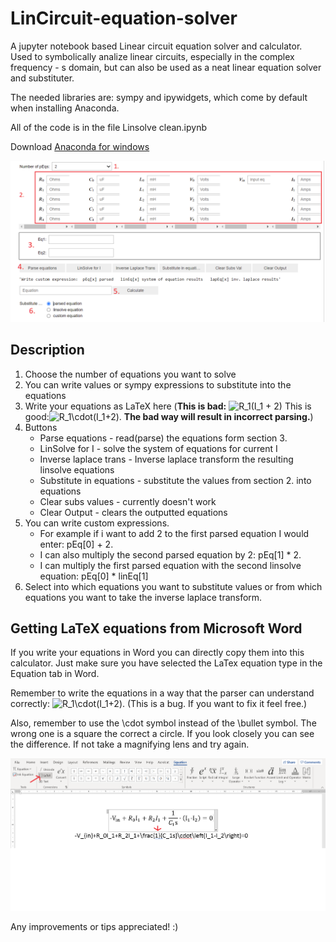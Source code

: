 # LinCircuit-equation-solver
A jupyter notebook based Linear circuit equation solver and calculator. Used to symbolically analize linear circuits, especially in the complex frequency - s domain, but can also be used as a neat linear equation solver and substituter.

The needed libraries are: sympy and ipywidgets, which come by default when installing Anaconda.

All of the code is in the file Linsolve clean.ipynb 

Download [Anaconda for windows](https://www.anaconda.com/products/individual)


![Linear Circuit Equation claculator layout](readme_assets/linsolve-explanation.png)

## Description
1. Choose the number of equations you want to solve
2. You can write values or sympy expressions to substitute into the equations
3. Write your equations as LaTeX here (**This is bad:** <img src="https://latex.codecogs.com/svg.image?R_1(I_1&space;&plus;&space;2)" title="R_1(I_1 + 2)" /> This is good:<img src="https://latex.codecogs.com/svg.image?R_1\cdot(I_1&plus;2)" title="R_1\cdot(I_1+2)" />. **The bad way will result in incorrect parsing.**)
4. Buttons
    * Parse equations - read(parse) the equations form section 3.
    * LinSolve for I - solve the system of equations for current I
    * Inverse laplace trans - Inverse laplace transform the resulting linsolve equations
    * Substitute in equations - substitute the values from section 2. into equations
    * Clear subs values - currently doesn't work
    * Clear Output - clears the outputted equations
5. You can write custom expressions.
    * For example if i want to add 2 to the first parsed equation I would enter: pEq[0] + 2.
    * I can also multiply the second parsed equation by 2: pEq[1] * 2.
    * I can multiply the first parsed equation with the second linsolve equation: pEq[0] * linEq[1]
6. Select into which equations you want to substitute values or from which equations you want to take the inverse laplace transform.

## Getting LaTeX equations from Microsoft Word
If you write your equations in Word you can directly copy them into this calculator. Just make sure you have selected the LaTex equation type in the Equation tab in Word.

Remember to write the equations in a way that the parser can understand correctly: <img src="https://latex.codecogs.com/svg.image?R_1\cdot(I_1&plus;2)" title="R_1\cdot(I_1+2)" />. (This is a bug. If you want to fix it feel free.)

Also, remember to use the \cdot symbol instead of the \bullet symbol. The wrong one is a square the correct a circle. If you look closely you can see the difference. If not take a magnifying lens and try again.

![Word Equations](readme_assets/word-latex.png)

Any improvements or tips appreciated! :)
